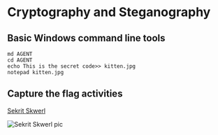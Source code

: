 # Cryptography and Steganography

## Basic Windows command line tools

```Batchfile
md AGENT
cd AGENT
echo This is the secret code>> kitten.jpg
notepad kitten.jpg
```

## Capture the flag activities

[Sekrit Skwerl](https://twitter.com/sekritskwerl?lang=en)

![Sekrit Skwerl pic](https://pbs.twimg.com/media/DzQF5B6XcAA1LFN?format=jpg&name=900x900)

